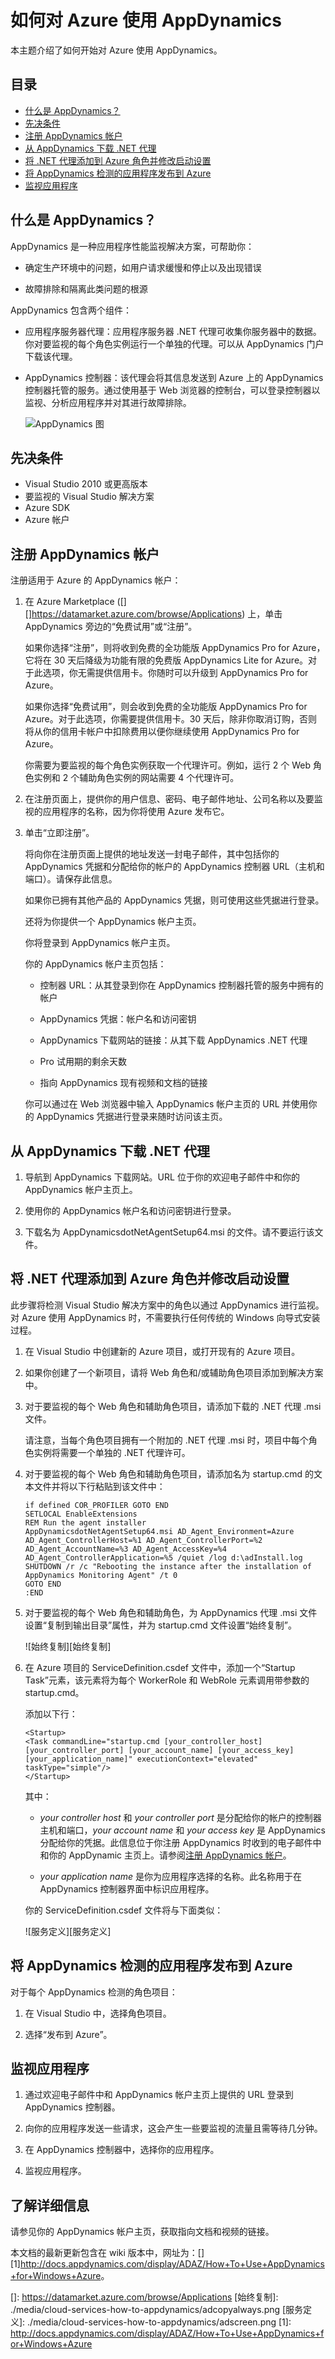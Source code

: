 <properties linkid="manage-services-how-to-use-appdynamics" urlDisplayName="Monitor with AppDynamics" pageTitle="How to use AppDynamics with Azure" metaKeywords="" description="Learn how to use AppDynamics for Azure." metaCanonical="" services="cloud-services" documentationCenter="" title="How To Use AppDynamics for Azure" authors="ryanwi" solutions="" manager="" editor="" />
<tags ms.service="cloud-services"
    ms.date=""
    wacn.date=""
    />

# 如何对 Azure 使用 AppDynamics

本主题介绍了如何开始对 Azure 使用 AppDynamics。

## 目录

-   [什么是 AppDynamics？][什么是 AppDynamics？]
-   [先决条件][先决条件]
-   [注册 AppDynamics 帐户][注册 AppDynamics 帐户]
-   [从 AppDynamics 下载 .NET 代理][从 AppDynamics 下载 .NET 代理]
-   [将 .NET 代理添加到 Azure 角色并修改启动设置][将 .NET 代理添加到 Azure 角色并修改启动设置]
-   [将 AppDynamics 检测的应用程序发布到 Azure][将 AppDynamics 检测的应用程序发布到 Azure]
-   [监视应用程序][监视应用程序]

## <span id="what"></span></a>什么是 AppDynamics？

AppDynamics 是一种应用程序性能监视解决方案，可帮助你：

-   确定生产环境中的问题，如用户请求缓慢和停止以及出现错误

-   故障排除和隔离此类问题的根源

AppDynamics 包含两个组件：

-   应用程序服务器代理：应用程序服务器 .NET 代理可收集你服务器中的数据。你对要监视的每个角色实例运行一个单独的代理。可以从 AppDynamics 门户下载该代理。

-   AppDynamics 控制器：该代理会将其信息发送到 Azure 上的 AppDynamics 控制器托管的服务。通过使用基于 Web 浏览器的控制台，可以登录控制器以监视、分析应用程序并对其进行故障排除。

    ![AppDynamics 图][AppDynamics 图]

## <span id="prereq"></span></a> 先决条件

-   Visual Studio 2010 或更高版本
-   要监视的 Visual Studio 解决方案
-   Azure SDK
-   Azure 帐户

## <span id="register"></span></a>注册 AppDynamics 帐户

注册适用于 Azure 的 AppDynamics 帐户：

1.  在 Azure Marketplace ([][]<https://datamarket.azure.com/browse/Applications></a>) 上，单击 AppDynamics 旁边的“免费试用”或“注册”。

    如果你选择“注册”，则将收到免费的全功能版 AppDynamics Pro for Azure，它将在 30 天后降级为功能有限的免费版 AppDynamics Lite for Azure。对于此选项，你无需提供信用卡。你随时可以升级到 AppDynamics Pro for Azure。

    如果你选择“免费试用”，则会收到免费的全功能版 AppDynamics Pro for Azure。对于此选项，你需要提供信用卡。30 天后，除非你取消订购，否则将从你的信用卡帐户中扣除费用以便你继续使用 AppDynamics Pro for Azure。

    你需要为要监视的每个角色实例获取一个代理许可。例如，运行 2 个 Web 角色实例和 2 个辅助角色实例的网站需要 4 个代理许可。

2.  在注册页面上，提供你的用户信息、密码、电子邮件地址、公司名称以及要监视的应用程序的名称，因为你将使用 Azure 发布它。

3.  单击“立即注册”。

    将向你在注册页面上提供的地址发送一封电子邮件，其中包括你的 AppDynamics 凭据和分配给你的帐户的 AppDynamics 控制器 URL（主机和端口）。请保存此信息。

    如果你已拥有其他产品的 AppDynamics 凭据，则可使用这些凭据进行登录。

    还将为你提供一个 AppDynamics 帐户主页。

    你将登录到 AppDynamics 帐户主页。

    你的 AppDynamics 帐户主页包括：

    -   控制器 URL：从其登录到你在 AppDynamics 控制器托管的服务中拥有的帐户

    -   AppDynamics 凭据：帐户名和访问密钥

    -   AppDynamics 下载网站的链接：从其下载 AppDynamics .NET 代理

    -   Pro 试用期的剩余天数

    -   指向 AppDynamics 现有视频和文档的链接

    你可以通过在 Web 浏览器中输入 AppDynamics 帐户主页的 URL 并使用你的 AppDynamics 凭据进行登录来随时访问该主页。

## <span id="download"></span></a>从 AppDynamics 下载 .NET 代理

1.  导航到 AppDynamics 下载网站。URL 位于你的欢迎电子邮件中和你的 AppDynamics 帐户主页上。

2.  使用你的 AppDynamics 帐户名和访问密钥进行登录。

3.  下载名为 AppDynamicsdotNetAgentSetup64.msi 的文件。请不要运行该文件。

## <span id="addagent"></span></a>将 .NET 代理添加到 Azure 角色并修改启动设置

此步骤将检测 Visual Studio 解决方案中的角色以通过 AppDynamics 进行监视。对 Azure 使用 AppDynamics 时，不需要执行任何传统的 Windows 向导式安装过程。

1.  在 Visual Studio 中创建新的 Azure 项目，或打开现有的 Azure 项目。

2.  如果你创建了一个新项目，请将 Web 角色和/或辅助角色项目添加到解决方案中。

3.  对于要监视的每个 Web 角色和辅助角色项目，请添加下载的 .NET 代理 .msi 文件。

    请注意，当每个角色项目拥有一个附加的 .NET 代理 .msi 时，项目中每个角色实例将需要一个单独的 .NET 代理许可。

4.  对于要监视的每个 Web 角色和辅助角色项目，请添加名为 startup.cmd 的文本文件并将以下行粘贴到该文件中：

        if defined COR_PROFILER GOTO END 
        SETLOCAL EnableExtensions 
        REM Run the agent installer 
        AppDynamicsdotNetAgentSetup64.msi AD_Agent_Environment=Azure AD_Agent_ControllerHost=%1 AD_Agent_ControllerPort=%2 AD_Agent_AccountName=%3 AD_Agent_AccessKey=%4 AD_Agent_ControllerApplication=%5 /quiet /log d:\adInstall.log  
        SHUTDOWN /r /c "Rebooting the instance after the installation of AppDynamics Monitoring Agent" /t 0 
        GOTO END   
        :END

5.  对于要监视的每个 Web 角色和辅助角色，为 AppDynamics 代理 .msi 文件设置“复制到输出目录”属性，并为 startup.cmd 文件设置“始终复制”。

    ![始终复制][始终复制]

6.  在 Azure 项目的 ServiceDefinition.csdef 文件中，添加一个“Startup Task”元素，该元素将为每个 WorkerRole 和 WebRole 元素调用带参数的 startup.cmd。

    添加以下行：

        <Startup>
        <Task commandLine="startup.cmd [your_controller_host] [your_controller_port] [your_account_name] [your_access_key] [your_application_name]" executionContext="elevated" taskType="simple"/>
        </Startup>

    其中：

    -   *your controller host* 和 *your controller port* 是分配给你的帐户的控制器主机和端口，*your account name* 和 *your access key* 是 AppDynamics 分配给你的凭据。此信息位于你注册 AppDynamics 时收到的电子邮件中和你的 AppDynamic 主页上。请参阅[注册 AppDynamics 帐户][注册 AppDynamics 帐户]。

    -   *your application name* 是你为应用程序选择的名称。此名称用于在 AppDynamics 控制器界面中标识应用程序。

    你的 ServiceDefinition.csdef 文件将与下面类似：

    ![服务定义][服务定义]

## <a name="publish"></a>将 AppDynamics 检测的应用程序发布到 Azure

对于每个 AppDynamics 检测的角色项目：

1.  在 Visual Studio 中，选择角色项目。

2.  选择“发布到 Azure”。

## <a name="monitor"></a>监视应用程序

1.  通过欢迎电子邮件中和 AppDynamics 帐户主页上提供的 URL 登录到 AppDynamics 控制器。

2.  向你的应用程序发送一些请求，这会产生一些要监视的流量且需等待几分钟。

3.  在 AppDynamics 控制器中，选择你的应用程序。

4.  监视应用程序。

## <a name="learn"></a>了解详细信息

请参见你的 AppDynamics 帐户主页，获取指向文档和视频的链接。

本文档的最新更新包含在 wiki 版本中，网址为：[][1]<http://docs.appdynamics.com/display/ADAZ/How+To+Use+AppDynamics+for+Windows+Azure></a>。

  [什么是 AppDynamics？]: #what
  [先决条件]: #prereq
  [注册 AppDynamics 帐户]: #register
  [从 AppDynamics 下载 .NET 代理]: #download
  [将 .NET 代理添加到 Azure 角色并修改启动设置]: #addagent
  [将 AppDynamics 检测的应用程序发布到 Azure]: #publish
  [监视应用程序]: #monitor
  [AppDynamics 图]: ./media/cloud-services-how-to-appdynamics/addiagram.png
  []: https://datamarket.azure.com/browse/Applications
  [始终复制]: ./media/cloud-services-how-to-appdynamics/adcopyalways.png
  [服务定义]: ./media/cloud-services-how-to-appdynamics/adscreen.png
  [1]: http://docs.appdynamics.com/display/ADAZ/How+To+Use+AppDynamics+for+Windows+Azure
